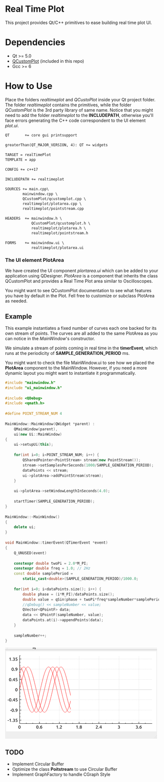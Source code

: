 # Real Time Plot

This project provides Qt/C++ primitives to ease building real time plot UI.

# Dependencies

* Qt >= 5.0
* [QCustomPlot](http://www.qcustomplot.com/index.php/introduction) (included in this repo)
* Gcc >= 6
   
# How to Use

Place the folders *realtimeplot* and *QCustoPlot* inside your Qt project folder. The folder *realtimeplot* contains the primitives, while the folder *QCustomPlot* is the 3rd party library of same name.
Notice that you might need to add the folder *realtimeplot* to the **INCLUDEPATH**, otherwise you'll face errors generating the C++ code correspondent to the UI element *plot.ui*. 

```make
QT       += core gui printsupport

greaterThan(QT_MAJOR_VERSION, 4): QT += widgets

TARGET = realTimePlot
TEMPLATE = app

CONFIG += c++17

INCLUDEPATH += realtimeplot

SOURCES += main.cpp\
        mainwindow.cpp \
        QCustomPlot/qcustomplot.cpp \ 
        realtimeplot/plotarea.cpp \
        realtimeplot/pointstream.cpp

HEADERS  += mainwindow.h \
            QCustomPlot/qcustomplot.h \
            realtimeplot/plotarea.h \
            realtimeplot/pointstream.h

FORMS    += mainwindow.ui \
            realtimeplot/plotarea.ui

```

### The UI element PlotArea 

We have created the UI component *plortarea.ui* which can be added to your application using QDesigner. *PlotArea* is 
a component that inherits the class QCustomPlot and provides a Real Time Plot area similar to Oscilloscopes.

You might want to see QCustomPlot documentation to see what features you have by default in the Plot. Fell free to customize or subclass PlotArea as needed.

## Example

This example instantiates a fixed number of curves each one backed for its own stream of points. The curves are all added to the same PlotArea as you can notice in the *MainWindow*'s constructor.

We simulate a stream of points coming in real time in the **timerEvent**, which runs at the periodicity of **SAMPLE_GENERATION_PERIOD** ms.

You might want to check the file MainWindow.ui to see how we placed the **PlotArea** component to the MainWindow. However, if you need a more dynamic layout you might want to instantiate it programmatically.

```c++
#include "mainwindow.h"
#include "ui_mainwindow.h"

#include <QDebug>
#include <qmath.h>

#define POINT_STREAM_NUM 4

MainWindow::MainWindow(QWidget *parent) :
    QMainWindow(parent),
    ui(new Ui::MainWindow)
{
    ui->setupUi(this);

    for(int i=0; i<POINT_STREAM_NUM; i++) {
        QSharedPointer<PointStream> stream(new PointStream());
        stream->setSamplesPerSeconds(1000/SAMPLE_GENERATION_PERIOD);
        dataPoints << stream;
        ui->plotArea->addPointStream(stream);
    }

    ui->plotArea->setWindowLengthInSeconds(4.0);

    startTimer(SAMPLE_GENERATION_PERIOD);
}

MainWindow::~MainWindow()
{
    delete ui;
}

void MainWindow::timerEvent(QTimerEvent *event)
{
    Q_UNUSED(event)

    constexpr double twoPi = 2.0*M_PI;
    constexpr double freq = 1.0; // 2Hz
    const double samplePeriod = 
        static_cast<double>(SAMPLE_GENERATION_PERIOD)/1000.0;

    for(int i=0; i<dataPoints.size(); i++) {
        double phase = (i*M_PI)/dataPoints.size();
        double value = qSin(phase + twoPi*freq*sampleNumber*samplePeriod);
        //qDebug() << sampleNumber << value;
        QVector<QPointF> data;
        data << QPointF(sampleNumber, value);
        dataPoints.at(i)->appendPoints(data);
    }

    sampleNumber++;
}

```

![](example.gif)

## TODO

* Implement Circular Buffer
* Optimize the class **Poitstream** to use Circular Buffer
* Implement GraphFactory to handle CGraph Style

